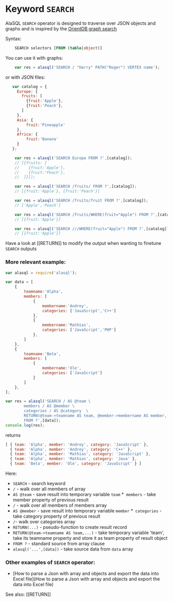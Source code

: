 # Keyword `SEARCH`

AlaSQL ```SEARCH``` operator is designed to traverse over JSON objects and graphs and is inspired by the [OrientDB graph search](https://github.com/agershun/alasql/issues/131#issuecomment-94413228)

Syntax:
```sql
    SEARCH selectors [FROM (table|object)]
```

You can use it with graphs:
```js
    var res = alasql('SEARCH / "Harry" PATH("Roger") VERTEX name');
```
or with JSON files:
```js
   var catalog = { 
     Europe: {
       fruits: [
         {fruit:'Apple'},
         {fruit:'Peach'},          
       ]
     },
     Asia: {
         fruit:'Pineapple'          
     },
     Africa: {
         fruit:'Banana'          
     }
   };

    var res = alasql('SEARCH Europe FROM ?',[catalog]);
    // [{fruits: [
    //    {fruit:'Apple'},
    //    {fruit:'Peach'},          
    //  ]}]);

    var res = alasql('SEARCH /fruits/ FROM ?',[catalog]);
    // [{fruit:'Apple'}, {fruit:'Peach'}]

    var res = alasql('SEARCH /fruits/fruit FROM ?',[catalog]);
    // ['Apple','Peach']

    var res = alasql('SEARCH /fruits/WHERE(fruit="Apple") FROM ?',[catalog]);
    // [{fruit:'Apple'}]

    var res = alasql('SEARCH ///WHERE(fruit="Apple") FROM ?',[catalog]);
    // [{fruit:'Apple'}]
```

Have a look at [[RETURN]] to modify the output when wanting to finetune `SEARCH` outputs 

### More relevant example:
```js
var alasql = require('alasql');

var data = [
	{
		teamname:'Alpha',
		members: [
			{
				membername:'Andrey',
				categories: ['JavaScript','C++']
			},
			{
				membername:'Mathias',
				categories: ['JavaScript','PHP']
			},
		]
	},
	{
		teamname:'Beta',
		members: [
			{
				membername:'Ole',
				categories: ['JavaScript']
			}
		]
	},
];

var res = alasql('SEARCH / AS @team \
		members / AS @member \
		categories / AS @category  \
		RETURN(@team->teamname AS team, @member->membername AS member, @category AS category) \
		FROM ?',[data]);
console.log(res);
```
returns
```js
[ { team: 'Alpha', member: 'Andrey', category: 'JavaScript' },
  { team: 'Alpha', member: 'Andrey', category: 'C++' },
  { team: 'Alpha', member: 'Mathias', category: 'JavaScript' },
  { team: 'Alpha', member: 'Mathias', category: 'Java' },
  { team: 'Beta', member: 'Ole', category: 'JavaScript' } ]
```

Here:
* `SEARCH` - search keyword
* `/` - walk over all members of array
* `AS @team` - save result into temporary variable `team`
*` members` - take member property of previous result
* `/` - walk over all members of members array
* `AS @member` - save result into temporary variable `member`
*` categories` - take category property of previous result
* `/`- walk over categories array
* `RETURN(...)` - pseudo-function to create result record
* `RETURN(@team->teamname AS team,...)` - take temporary variable 'team', take its teamname property and store it as team property of result object
* `FROM ?` - standard source from array clause
* `alasql('...',[data])` - take source data from `data` array

### Other examples of ```SEARCH``` operator:
* [How to parse a Json with array and objects and export the data into Excel file](How to parse a Json with array and objects and export the data into Excel file)



See also: [[RETURN]]